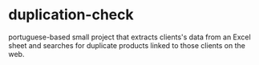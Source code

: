 # duplication-check
portuguese-based small project that extracts clients's data from an Excel sheet and searches for duplicate products linked to those clients on the web.
